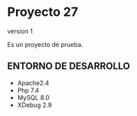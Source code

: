 
# Proyecto 27

version 1

Es un proyecto de prueba.

## ENTORNO DE DESARROLLO

* Apache2.4
* Php 7.4
* MySQL 8.0
* XDebug 2.9
